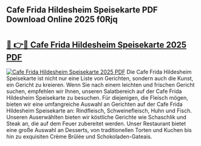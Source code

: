 ## Cafe Frida Hildesheim Speisekarte PDF Download Online 2025 f0Rjq

# <h2><a href="http://gce8c1.nevu.top/?p=Cafe+Frida+Hildesheim+Speisekarte">🔗 👉🔴 Cafe Frida Hildesheim Speisekarte 2025 PDF</a></h2>

[![Cafe Frida Hildesheim Speisekarte 2025 PDF](https://i.imgur.com/dBaPXMq.png)](http://gce8c1.nevu.top/?p=Cafe+Frida+Hildesheim+Speisekarte)
Die Cafe Frida Hildesheim Speisekarte ist nicht nur eine Liste von Gerichten, sondern auch die Kunst, ein Gericht zu kreieren. Wenn Sie nach einem leichten und frischen Gericht suchen, empfehlen wir Ihnen, unseren Salatbereich auf der Cafe Frida Hildesheim Speisekarte zu besuchen. Für diejenigen, die Fleisch mögen, bieten wir eine umfangreiche Auswahl an Gerichten auf der Cafe Frida Hildesheim Speisekarte an: Rindfleisch, Schweinefleisch, Huhn und Fisch. Unseren Auserwählten bieten wir köstliche Gerichte wie Schaschlik und Steak an, die auf dem Feuer zubereitet werden. Unser Restaurant bietet eine große Auswahl an Desserts, von traditionellen Torten und Kuchen bis hin zu exquisiten Crème Brûlée und Schokoladen-Gateais.

